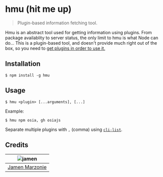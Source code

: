 # hmu (hit me up)
> Plugin-based information fetching tool.

Hmu is an abstract tool used for getting information using plugins.  From package availablity to server status, the only limit to hmu is what Node can do...  This is a plugin-based tool, and doesn't provide much right out of the box, so you need to [get plugins in order to use it.](https://www.npmjs.com/browse/keyword/hmu)

## Installation
```shell
$ npm install -g hmu
```

## Usage
```shell
$ hmu <plugin> [...arguments], [...]
```
Example:
```
$ hmu npm osia, gh osiajs
```
Separate multiple plugins with `,` (comma) using [`cli-list`](https://github.com/jamen/cli-list).

## Credits
| ![jamen][avatar] |
|:---:|
| [Jamen Marzonie][github] |

  [avatar]: https://avatars.githubusercontent.com/u/6251703?v=3&s=125
  [github]: https://github.com/jamen
